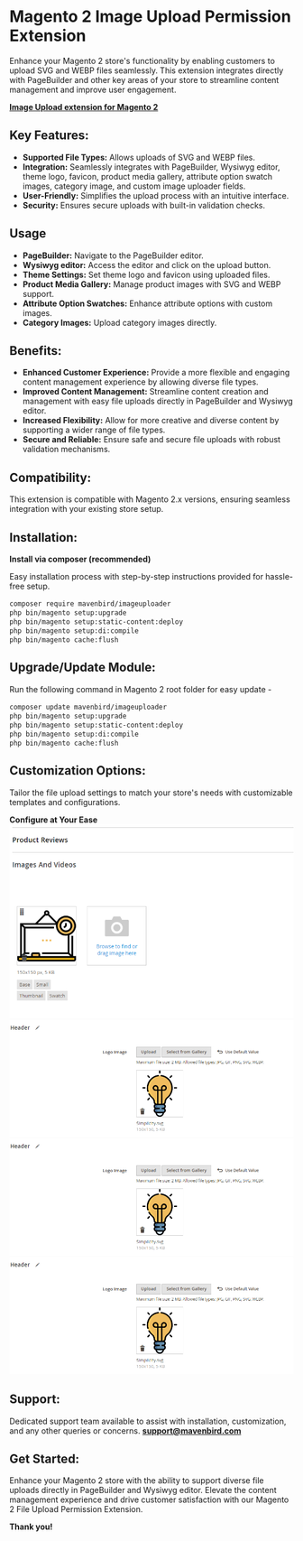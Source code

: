 # Magento 2 Image Upload Permission Extension

Enhance your Magento 2 store's functionality by enabling customers to upload SVG and WEBP files seamlessly. This extension integrates directly with PageBuilder and other key areas of your store to streamline content management and improve user engagement.

**[Image Upload extension for Magento 2](https://mavenbird.com/magento-2-image-upload-permission-extension)** 

## Key Features:

- **Supported File Types:** 
    Allows uploads of SVG and WEBP files.
- **Integration:** 
    Seamlessly integrates with PageBuilder, Wysiwyg editor, theme logo, favicon, product media gallery, attribute option swatch images, category image, and custom image uploader fields.
- **User-Friendly:** 
    Simplifies the upload process with an intuitive interface.
- **Security:** 
    Ensures secure uploads with built-in validation checks.

## Usage

- **PageBuilder:**
  Navigate to the PageBuilder editor.
- **Wysiwyg editor:**
  Access the editor and click on the upload button.
- **Theme Settings:**
  Set theme logo and favicon using uploaded files.
- **Product Media Gallery:**
  Manage product images with SVG and WEBP support.
- **Attribute Option Swatches:**
  Enhance attribute options with custom images.
- **Category Images:**
  Upload category images directly.

## Benefits:

- **Enhanced Customer Experience:**
  Provide a more flexible and engaging content management experience by allowing diverse file types.
- **Improved Content Management:**
  Streamline content creation and management with easy file uploads directly in PageBuilder and Wysiwyg editor.
- **Increased Flexibility:**
  Allow for more creative and diverse content by supporting a wider range of file types.
- **Secure and Reliable:**
  Ensure safe and secure file uploads with robust validation mechanisms.

## Compatibility:
This extension is compatible with Magento 2.x versions, ensuring seamless integration with your existing store setup.

## Installation:
**Install via composer (recommended)**

Easy installation process with step-by-step instructions provided for hassle-free setup.
~~~~~~~~~~~~~~~~~~~~~~~~~~~~
composer require mavenbird/imageuploader
php bin/magento setup:upgrade
php bin/magento setup:static-content:deploy
php bin/magento setup:di:compile
php bin/magento cache:flush
~~~~~~~~~~~~~~~~~~~~~~~~~~~~

## Upgrade/Update Module:
Run the following command in Magento 2 root folder for easy update -
~~~~~~~~~~~~~~~~~~~~~
composer update mavenbird/imageuploader
php bin/magento setup:upgrade
php bin/magento setup:static-content:deploy
php bin/magento setup:di:compile
php bin/magento cache:flush
~~~~~~~~~~~~~~~~~~~~~

## Customization Options:
Tailor the file upload settings to match your store's needs with customizable templates and configurations.

**Configure at Your Ease**
![img1](./doc/images/1.png)
![img2](./doc/images/2.png)
![img3](./doc/images/2.png)
![img4](./doc/images/2.png)
## Support:
Dedicated support team available to assist with installation, customization, and any other queries or concerns.
**[support@mavenbird.com](support@mavenbird.com)** 

## Get Started:
Enhance your Magento 2 store with the ability to support diverse file uploads directly in PageBuilder and Wysiwyg editor. Elevate the content management experience and drive customer satisfaction with our Magento 2 File Upload Permission Extension.

**Thank you!**